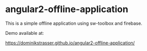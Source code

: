 # angular2-offline-application

This is a simple offline application using sw-toolbox and firebase.

Demo available at: 

https://dominikstrasser.github.io/angular2-offline-application/